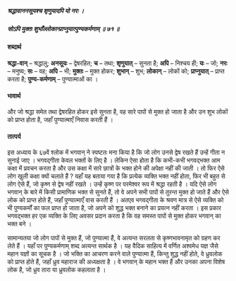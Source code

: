 ##### श्रद्धावाननसूयश्च शृणुयादपि यो नरः ।
##### सोऽपि मुक्तः शुभाँल्लोकान्प्राप्नुयात्पुण्यकर्मणाम् ॥ ७१ ॥

#### शब्दार्थ

**श्रद्धा-वान्** – श्रद्धालु; **अनसूयः** – द्वेषरहित; **च** – तथा; **शृणुयात्** – सुनता है; **अपि** – निश्चय ही; **यः** – जो; **नरः** – मनुष्य; **सः** – वह; **अपि** – भी; **मुक्तः** – मुक्त होकर; **शुभान्** – शुभ; **लोकान्** – लोकों को; **प्राप्नुयात्** – प्राप्त करता है; **पुण्य-कर्मणाम्** – पुण्यात्माओं का ।

#### भावार्थ

और जो श्रद्धा समेत तथा द्वेषरहित होकर इसे सुनता है, वह सारे पापों से मुक्त हो जाता है और उन शुभ लोकों को प्राप्त होता है, जहाँ पुण्यात्माएँ निवास करती हैं ।

#### तात्पर्य

इस अध्याय के ६७वें श्लोक में भगवान् ने स्पष्टतः मना किया है कि जो लोग उनसे द्वेष रखते हैं उन्हें गीता न सुनाई जाए । भगवद्गीता केवल भक्तों के लिए है । लेकिन ऐसा होता है कि कभी-कभी भगवद्भक्त आम कक्षा में प्रवचन करता है और उस कक्षा में सारे छात्रों के भक्त होने की अपेक्षा नहीं की जाती । तो फिर ऐसे लोग खुली कक्षा क्यों चलाते हैं ? यहाँ यह बताया गया है कि प्रत्येक व्यक्ति भक्त नहीं होता, फिर भी बहुत से लोग ऐसे हैं, जो कृष्ण से द्वेष नहीं रखते । उन्हें कृष्ण पर परमेश्वर रूप में श्रद्धा रहती है । यदि ऐसे लोग भगवान् के बारे में किसी प्रामाणिक भक्त से सुनते हैं, तो वे अपने सभी पापों से तुरन्त मुक्त हो जाते हैं और ऐसे लोक को प्राप्त होते हैं, जहाँ पुण्यात्माएँ वास करती हैं । अतएव भगवद्गीता के श्रवण मात्र से ऐसे व्यक्ति को भी पुण्यकर्मों का फल प्राप्त हो जाता है, जो अपने को शुद्ध भक्त बनाने का प्रयत्न नहीं करता । इस प्रकार भगवद्भक्त हर एक व्यक्ति के लिए अवसर प्रदान करता है कि वह समस्त पापों से मुक्त होकर भगवान् का भक्त बने ।

सामान्यतया जो लोग पापों से मुक्त हैं, जो पुण्यात्मा हैं, वे अत्यन्त सरलता से कृष्णभावनामृत को ग्रहण कर लेते हैं । यहाँ पर पुण्यकर्मणाम् शब्द अत्यन्त सार्थक है । यह वैदिक साहित्य में वर्णित अश्वमेध यज्ञ जैसे महान यज्ञों का सूचक है । जो भक्ति का आचरण करने वाले पुण्यात्मा हैं, किन्तु शुद्ध नहीं होते, वे ध्रुवलोक को प्राप्त होते हैं, जहाँ ध्रुव महाराज की अध्यक्षता है । वे भगवान् के महान भक्त हैं और उनका अपना विशेष लोक है, जो ध्रुव तारा या ध्रुवलोक कहलाता है ।